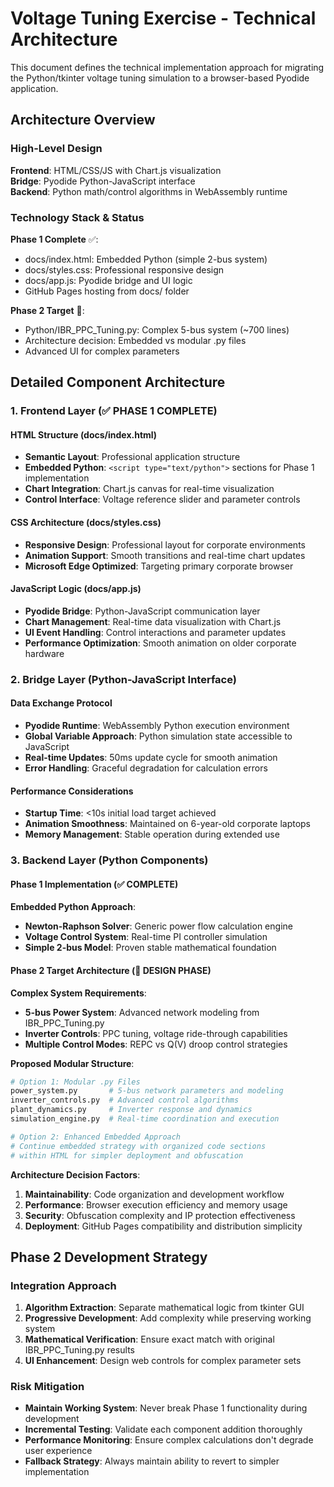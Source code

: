 # Voltage Tuning Exercise - Technical Architecture

This document defines the technical implementation approach for migrating the Python/tkinter voltage tuning simulation to a browser-based Pyodide application.

## Architecture Overview

### High-Level Design

**Frontend**: HTML/CSS/JS with Chart.js visualization  
**Bridge**: Pyodide Python-JavaScript interface  
**Backend**: Python math/control algorithms in WebAssembly runtime

### Technology Stack & Status

**Phase 1 Complete** ✅:
- docs/index.html: Embedded Python (simple 2-bus system)
- docs/styles.css: Professional responsive design  
- docs/app.js: Pyodide bridge and UI logic
- GitHub Pages hosting from docs/ folder

**Phase 2 Target** 🔄:
- Python/IBR_PPC_Tuning.py: Complex 5-bus system (~700 lines)
- Architecture decision: Embedded vs modular .py files  
- Advanced UI for complex parameters

## Detailed Component Architecture

### 1. Frontend Layer (✅ PHASE 1 COMPLETE)

#### HTML Structure (docs/index.html)
- **Semantic Layout**: Professional application structure
- **Embedded Python**: `<script type="text/python">` sections for Phase 1 implementation  
- **Chart Integration**: Chart.js canvas for real-time visualization
- **Control Interface**: Voltage reference slider and parameter controls

#### CSS Architecture (docs/styles.css)  
- **Responsive Design**: Professional layout for corporate environments
- **Animation Support**: Smooth transitions and real-time chart updates
- **Microsoft Edge Optimized**: Targeting primary corporate browser

#### JavaScript Logic (docs/app.js)
- **Pyodide Bridge**: Python-JavaScript communication layer
- **Chart Management**: Real-time data visualization with Chart.js
- **UI Event Handling**: Control interactions and parameter updates
- **Performance Optimization**: Smooth animation on older corporate hardware

### 2. Bridge Layer (Python-JavaScript Interface)

#### Data Exchange Protocol
- **Pyodide Runtime**: WebAssembly Python execution environment
- **Global Variable Approach**: Python simulation state accessible to JavaScript
- **Real-time Updates**: 50ms update cycle for smooth animation
- **Error Handling**: Graceful degradation for calculation errors

#### Performance Considerations
- **Startup Time**: <10s initial load target achieved
- **Animation Smoothness**: Maintained on 6-year-old corporate laptops
- **Memory Management**: Stable operation during extended use

### 3. Backend Layer (Python Components)

#### Phase 1 Implementation (✅ COMPLETE)
**Embedded Python Approach**:
- **Newton-Raphson Solver**: Generic power flow calculation engine
- **Voltage Control System**: Real-time PI controller simulation
- **Simple 2-bus Model**: Proven stable mathematical foundation

#### Phase 2 Target Architecture (🔄 DESIGN PHASE)
**Complex System Requirements**:
- **5-bus Power System**: Advanced network modeling from IBR_PPC_Tuning.py
- **Inverter Controls**: PPC tuning, voltage ride-through capabilities
- **Multiple Control Modes**: REPC vs Q(V) droop control strategies

**Proposed Modular Structure**:
```python
# Option 1: Modular .py Files
power_system.py       # 5-bus network parameters and modeling
inverter_controls.py  # Advanced control algorithms
plant_dynamics.py     # Inverter response and dynamics  
simulation_engine.py  # Real-time coordination and execution

# Option 2: Enhanced Embedded Approach
# Continue embedded strategy with organized code sections
# within HTML for simpler deployment and obfuscation
```

**Architecture Decision Factors**:
1. **Maintainability**: Code organization and development workflow
2. **Performance**: Browser execution efficiency and memory usage
3. **Security**: Obfuscation complexity and IP protection effectiveness
4. **Deployment**: GitHub Pages compatibility and distribution simplicity

## Phase 2 Development Strategy

### Integration Approach
1. **Algorithm Extraction**: Separate mathematical logic from tkinter GUI
2. **Progressive Development**: Add complexity while preserving working system  
3. **Mathematical Verification**: Ensure exact match with original IBR_PPC_Tuning.py results
4. **UI Enhancement**: Design web controls for complex parameter sets

### Risk Mitigation
- **Maintain Working System**: Never break Phase 1 functionality during development
- **Incremental Testing**: Validate each component addition thoroughly
- **Performance Monitoring**: Ensure complex calculations don't degrade user experience
- **Fallback Strategy**: Always maintain ability to revert to simpler implementation

